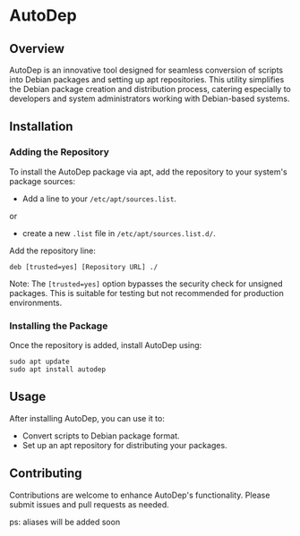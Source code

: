 # AutoDep

## Overview

AutoDep is an innovative tool designed for seamless conversion of scripts into Debian packages and setting up apt repositories. This utility simplifies the Debian package creation and distribution process, catering especially to developers and system administrators working with Debian-based systems.

## Installation

### Adding the Repository

To install the AutoDep package via apt, add the repository to your system's package sources:

  * Add a line to your `/etc/apt/sources.list`.
    
or 

  *  create a new `.list` file in `/etc/apt/sources.list.d/`.

Add the repository line:

    deb [trusted=yes] [Repository URL] ./

Note: The `[trusted=yes]` option bypasses the security check for unsigned packages. This is suitable for testing but not recommended for production environments.

### Installing the Package

Once the repository is added, install AutoDep using:

    sudo apt update
    sudo apt install autodep

## Usage

After installing AutoDep, you can use it to:

  * Convert scripts to Debian package format.
  * Set up an apt repository for distributing your packages.

## Contributing

Contributions are welcome to enhance AutoDep's functionality. Please submit issues and pull requests as needed.

ps: aliases will be added soon
